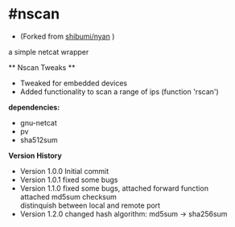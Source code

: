 #nscan
====
* (Forked from <a href="https://github.com/shibumi/nyan"> shibumi/nyan</a> )

a simple netcat wrapper

** Nscan Tweaks **
* Tweaked for embedded devices
* Added functionality to scan a range of ips (function 'rscan')


**dependencies:**

* gnu-netcat
* pv
* sha512sum


**Version History**

* Version 1.0.0 Initial commit
* Version 1.0.1 fixed some bugs
* Version 1.1.0 fixed some bugs, 
                attached forward function  
                attached md5sum checksum  
                distinquish between local and remote port  
* Version 1.2.0 changed hash algorithm: md5sum -> sha256sum
